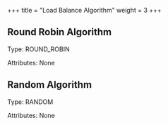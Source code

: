 +++
title = "Load Balance Algorithm"
weight = 3
+++

## Round Robin Algorithm

Type: ROUND_ROBIN

Attributes: None

## Random Algorithm

Type: RANDOM

Attributes: None
